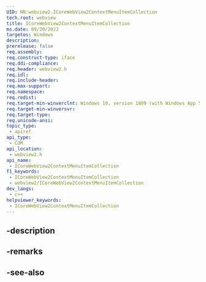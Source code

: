 ```yaml
---
UID: NN:webview2.ICoreWebView2ContextMenuItemCollection
tech.root: webview
title: ICoreWebView2ContextMenuItemCollection
ms.date: 09/20/2022
targetos: Windows
description: 
prerelease: false
req.assembly: 
req.construct-type: iface
req.ddi-compliance: 
req.header: webview2.h
req.idl: 
req.include-header: 
req.max-support: 
req.namespace: 
req.redist: 
req.target-min-winverclnt: Windows 10, version 1809 (with Windows App SDK 1.1 or later)
req.target-min-winversvr: 
req.target-type: 
req.unicode-ansi: 
topic_type:
 - apiref
api_type:
 - COM
api_location:
 - webview2.h
api_name:
 - ICoreWebView2ContextMenuItemCollection
f1_keywords:
 - ICoreWebView2ContextMenuItemCollection
 - webview2/ICoreWebView2ContextMenuItemCollection
dev_langs:
 - c++
helpviewer_keywords:
 - ICoreWebView2ContextMenuItemCollection
---
```


## -description

## -remarks

## -see-also

